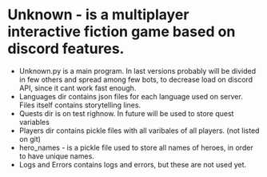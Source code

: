 # Unknown - is a multiplayer interactive fiction game based on discord features.
- Unknown.py is a main program. In last versions probably will be divided in few others and spread among few bots, to decrease load on discord API, since it cant work fast enough.
- Languages dir contains json files for each language used on server. Files itself contains storytelling lines.
- Quests dir is on test righnow. In future will be used to store quest variables
- Players dir contains pickle files with all varibales of all players. (not listed on git)
- hero_names - is a pickle file used to store all names of heroes, in order to have unique names.
- Logs and Errors contains logs and errors, but these are not used yet.